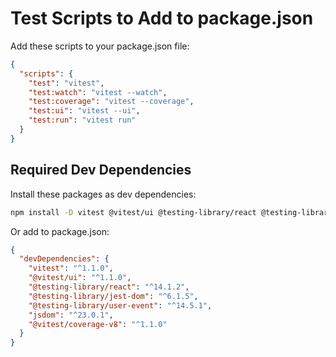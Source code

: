 # Test Scripts to Add to package.json

Add these scripts to your package.json file:

```json
{
  "scripts": {
    "test": "vitest",
    "test:watch": "vitest --watch",
    "test:coverage": "vitest --coverage",
    "test:ui": "vitest --ui",
    "test:run": "vitest run"
  }
}
```

## Required Dev Dependencies

Install these packages as dev dependencies:

```bash
npm install -D vitest @vitest/ui @testing-library/react @testing-library/jest-dom @testing-library/user-event jsdom @vitest/coverage-v8
```

Or add to package.json:

```json
{
  "devDependencies": {
    "vitest": "^1.1.0",
    "@vitest/ui": "^1.1.0",
    "@testing-library/react": "^14.1.2",
    "@testing-library/jest-dom": "^6.1.5",
    "@testing-library/user-event": "^14.5.1",
    "jsdom": "^23.0.1",
    "@vitest/coverage-v8": "^1.1.0"
  }
}
```